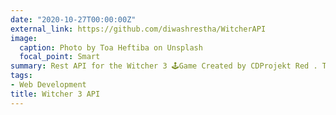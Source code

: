 ```yaml
---
date: "2020-10-27T00:00:00Z"
external_link: https://github.com/diwashrestha/WitcherAPI
image:
  caption: Photo by Toa Heftiba on Unsplash
  focal_point: Smart
summary: Rest API for the Witcher 3 🕹Game Created by CDProjekt Red . This API catalogs the character, armors, beasts, weapons in the Witcher 3 Wild Hunt game.
tags:
- Web Development
title: Witcher 3 API
---
```

